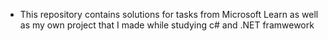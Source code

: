 - This repository contains solutions for tasks from Microsoft Learn as well as my own project that I made while studying
  c# and .NET framwework